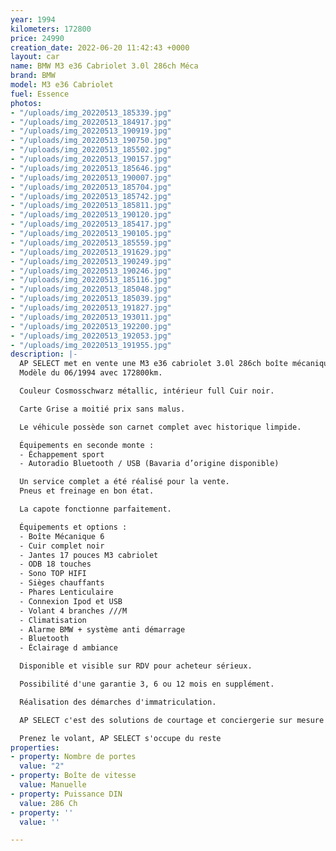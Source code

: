 ```yaml
---
year: 1994
kilometers: 172800
price: 24990
creation_date: 2022-06-20 11:42:43 +0000
layout: car
name: BMW M3 e36 Cabriolet 3.0l 286ch Méca
brand: BMW
model: M3 e36 Cabriolet
fuel: Essence
photos:
- "/uploads/img_20220513_185339.jpg"
- "/uploads/img_20220513_184917.jpg"
- "/uploads/img_20220513_190919.jpg"
- "/uploads/img_20220513_190750.jpg"
- "/uploads/img_20220513_185502.jpg"
- "/uploads/img_20220513_190157.jpg"
- "/uploads/img_20220513_185646.jpg"
- "/uploads/img_20220513_190007.jpg"
- "/uploads/img_20220513_185704.jpg"
- "/uploads/img_20220513_185742.jpg"
- "/uploads/img_20220513_185811.jpg"
- "/uploads/img_20220513_190120.jpg"
- "/uploads/img_20220513_185417.jpg"
- "/uploads/img_20220513_190105.jpg"
- "/uploads/img_20220513_185559.jpg"
- "/uploads/img_20220513_191629.jpg"
- "/uploads/img_20220513_190249.jpg"
- "/uploads/img_20220513_190246.jpg"
- "/uploads/img_20220513_185116.jpg"
- "/uploads/img_20220513_185048.jpg"
- "/uploads/img_20220513_185039.jpg"
- "/uploads/img_20220513_191827.jpg"
- "/uploads/img_20220513_193011.jpg"
- "/uploads/img_20220513_192200.jpg"
- "/uploads/img_20220513_192053.jpg"
- "/uploads/img_20220513_191955.jpg"
description: |-
  AP SELECT met en vente une M3 e36 cabriolet 3.0l 286ch boîte mécanique.
  Modèle du 06/1994 avec 172800km.

  Couleur Cosmosschwarz métallic, intérieur full Cuir noir.

  Carte Grise a moitié prix sans malus.

  Le véhicule possède son carnet complet avec historique limpide.

  Équipements en seconde monte :
  - Échappement sport
  - Autoradio Bluetooth / USB (Bavaria d’origine disponible)

  Un service complet a été réalisé pour la vente.
  Pneus et freinage en bon état.

  La capote fonctionne parfaitement.

  Équipements et options :
  - Boîte Mécanique 6
  - Cuir complet noir
  - Jantes 17 pouces M3 cabriolet
  - ODB 18 touches
  - Sono TOP HIFI
  - Sièges chauffants
  - Phares Lenticulaire
  - Connexion Ipod et USB
  - Volant 4 branches ///M
  - Climatisation
  - Alarme BMW + système anti démarrage
  - Bluetooth
  - Éclairage d ambiance

  Disponible et visible sur RDV pour acheteur sérieux.

  Possibilité d'une garantie 3, 6 ou 12 mois en supplément.

  Réalisation des démarches d'immatriculation.

  AP SELECT c'est des solutions de courtage et conciergerie sur mesure pour profiter librement de sa passion et de son patrimoine.

  Prenez le volant, AP SELECT s'occupe du reste
properties:
- property: Nombre de portes
  value: "2"
- property: Boîte de vitesse
  value: Manuelle
- property: Puissance DIN
  value: 286 Ch
- property: ''
  value: ''

---
```

